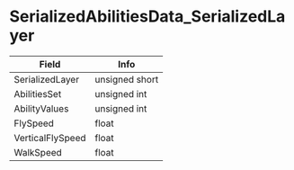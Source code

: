 # SerializedAbilitiesData_SerializedLayer

<table><thead><tr><th>Field</th><th>Info</th></tr></thead><tbody>
<tr><td>SerializedLayer</td><td>unsigned short</td></tr>
<tr><td>AbilitiesSet</td><td>unsigned int</td></tr>
<tr><td>AbilityValues</td><td>unsigned int</td></tr>
<tr><td>FlySpeed</td><td>float</td></tr>
<tr><td>VerticalFlySpeed</td><td>float</td></tr>
<tr><td>WalkSpeed</td><td>float</td></tr>
</tbody></table>